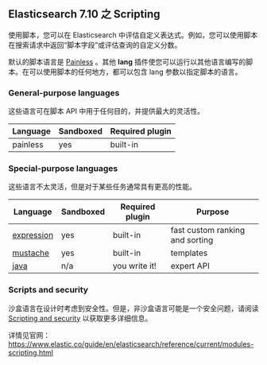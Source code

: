 ## Elasticsearch 7.10 之 Scripting


使用脚本，您可以在 Elasticsearch 中评估自定义表达式。例如，您可以使用脚本在搜索请求中返回“脚本字段”或评估查询的自定义分数。

默认的脚本语言是 [Painless](https://www.elastic.co/guide/en/elasticsearch/reference/current/modules-scripting-painless.html) 。其他 **lang** 插件使您可以运行以其他语言编写的脚本。在可以使用脚本的任何地方，都可以包含 lang 参数以指定脚本的语言。

### General-purpose languages

这些语言可在脚本 API 中用于任何目的，并提供最大的灵活性。

Language|Sandboxed|Required plugin
---|---|---
painless|yes|built-in

### Special-purpose languages

这些语言不太灵活，但是对于某些任务通常具有更高的性能。


Language|Sandboxed|Required plugin|Purpose
---|---|---|---
[expression](https://www.elastic.co/guide/en/elasticsearch/reference/current/modules-scripting-expression.html)|yes|built-in|fast custom ranking and sorting
[mustache](https://www.elastic.co/guide/en/elasticsearch/reference/current/search-template.html)|yes|built-in|templates
[java](https://www.elastic.co/guide/en/elasticsearch/reference/current/modules-scripting-engine.html)|n/a|you write it!|expert API

### Scripts and security
沙盒语言在设计时考虑到安全性。但是，非沙盒语言可能是一个安全问题，请阅读 [Scripting and security](https://www.elastic.co/guide/en/elasticsearch/reference/current/modules-scripting-security.html) 以获取更多详细信息。

详情见官网：https://www.elastic.co/guide/en/elasticsearch/reference/current/modules-scripting.html
